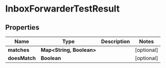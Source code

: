 

# InboxForwarderTestResult

## Properties

Name | Type | Description | Notes
------------ | ------------- | ------------- | -------------
**matches** | **Map&lt;String, Boolean&gt;** |  |  [optional]
**doesMatch** | **Boolean** |  |  [optional]



